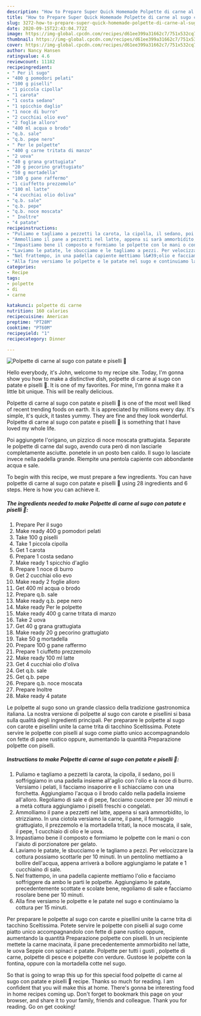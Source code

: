 ```yaml
---
description: "How to Prepare Super Quick Homemade Polpette di carne al sugo con patate e piselli 🌷"
title: "How to Prepare Super Quick Homemade Polpette di carne al sugo con patate e piselli 🌷"
slug: 3272-how-to-prepare-super-quick-homemade-polpette-di-carne-al-sugo-con-patate-e-piselli
date: 2020-09-15T22:43:04.772Z
image: https://img-global.cpcdn.com/recipes/d61ee399a31662c7/751x532cq70/polpette-di-carne-al-sugo-con-patate-e-piselli-🌷-recipe-main-photo.jpg
thumbnail: https://img-global.cpcdn.com/recipes/d61ee399a31662c7/751x532cq70/polpette-di-carne-al-sugo-con-patate-e-piselli-🌷-recipe-main-photo.jpg
cover: https://img-global.cpcdn.com/recipes/d61ee399a31662c7/751x532cq70/polpette-di-carne-al-sugo-con-patate-e-piselli-🌷-recipe-main-photo.jpg
author: Nancy Hansen
ratingvalue: 4.6
reviewcount: 11182
recipeingredient:
- " Per il sugo"
- "400 g pomodori pelati"
- "100 g piselli"
- "1 piccola cipolla"
- "1 carota"
- "1 costa sedano"
- "1 spicchio daglio"
- "1 noce di burro"
- "2 cucchiai olio evo"
- "2 foglie alloro"
- "400 ml acqua o brodo"
- "q.b. sale"
- "q.b. pepe nero"
- " Per le polpette"
- "400 g carne tritata di manzo"
- "2 uova"
- "40 g grana grattugiata"
- "20 g pecorino grattugiato"
- "50 g mortadella"
- "100 g pane raffermo"
- "1 ciuffetto prezzemolo"
- "100 ml latte"
- "4 cucchiai olio doliva"
- "q.b. sale"
- "q.b. pepe"
- "q.b. noce moscata"
- " Inoltre"
- "4 patate"
recipeinstructions:
- "Puliamo e tagliamo a pezzetti la carota, la cipolla, il sedano, poi li soffriggiamo in una padella insieme all&#39;aglio con l&#39;olio e la noce di burro. Versiamo i pelati, li facciamo insaporire e li schiacciamo con una forchetta. Aggiungiamo l&#39;acqua o il brodo caldo nella padella insieme all&#39;alloro. Regoliamo di sale e di pepe, facciamo cuocere per 30 minuti e a metà cottura aggiungiamo i piselli freschi o congelati."
- "Ammolliamo il pane a pezzetti nel latte, appena si sarà ammorbidito, lo strizziamo. In una ciotola versiamo la carne, il pane, il formaggio grattugiato, il prezzemolo e la mortadella tritati, la noce moscata, il sale, il pepe, 1 cucchiaio di olio e le uova."
- "Impastiamo bene il composto e formiamo le polpette con le mani o con l&#39;aiuto di porzionatore per gelato."
- "Laviamo le patate, le sbucciamo e le tagliamo a pezzi. Per velocizzare la cottura possiamo scottarle per 10 minuti. In un pentolino mettiamo a bollire dell&#39;acqua, appena arriverà a bollore aggiungiamo le patate e 1 cucchiaino di sale."
- "Nel frattempo, in una padella capiente mettiamo l&#39;olio e facciamo soffriggere da ambo le parti le polpette. Aggiungiamo le patate, precedentemente scottate e scolate bene, regoliamo di sale e facciamo rosolare bene per 10 minuti."
- "Alla fine versiamo le polpette e le patate nel sugo e continuiamo la cottura per 15 minuti."
categories:
- Recipe
tags:
- polpette
- di
- carne

katakunci: polpette di carne 
nutrition: 160 calories
recipecuisine: American
preptime: "PT28M"
cooktime: "PT60M"
recipeyield: "1"
recipecategory: Dinner

---
```



![Polpette di carne al sugo con patate e piselli 🌷](https://img-global.cpcdn.com/recipes/d61ee399a31662c7/751x532cq70/polpette-di-carne-al-sugo-con-patate-e-piselli-🌷-recipe-main-photo.jpg)

Hello everybody, it's John, welcome to my recipe site. Today, I'm gonna show you how to make a distinctive dish, polpette di carne al sugo con patate e piselli 🌷. It is one of my favorites. For mine, I'm gonna make it a little bit unique. This will be really delicious.

Polpette di carne al sugo con patate e piselli 🌷 is one of the most well liked of recent trending foods on earth. It is appreciated by millions every day. It's simple, it's quick, it tastes yummy. They are fine and they look wonderful. Polpette di carne al sugo con patate e piselli 🌷 is something that I have loved my whole life.

Poi aggiungete l&#39;origano, un pizzico di noce moscata grattugiata. Separate le polpette di carne dal sugo, avendo cura però di non lasciarle completamente asciutte. ponetele in un posto ben caldo. Il sugo lo lasciate invece nella padella grande. Riempite una pentola capiente con abbondante acqua e sale.


To begin with this recipe, we must prepare a few ingredients. You can have polpette di carne al sugo con patate e piselli 🌷 using 28 ingredients and 6 steps. Here is how you can achieve it.

<!--inarticleads1-->

##### The ingredients needed to make Polpette di carne al sugo con patate e piselli 🌷:

1. Prepare  Per il sugo
1. Make ready 400 g pomodori pelati
1. Take 100 g piselli
1. Take 1 piccola cipolla
1. Get 1 carota
1. Prepare 1 costa sedano
1. Make ready 1 spicchio d&#39;aglio
1. Prepare 1 noce di burro
1. Get 2 cucchiai olio evo
1. Make ready 2 foglie alloro
1. Get 400 ml acqua o brodo
1. Prepare q.b. sale
1. Make ready q.b. pepe nero
1. Make ready  Per le polpette
1. Make ready 400 g carne tritata di manzo
1. Take 2 uova
1. Get 40 g grana grattugiata
1. Make ready 20 g pecorino grattugiato
1. Take 50 g mortadella
1. Prepare 100 g pane raffermo
1. Prepare 1 ciuffetto prezzemolo
1. Make ready 100 ml latte
1. Get 4 cucchiai olio d&#39;oliva
1. Get q.b. sale
1. Get q.b. pepe
1. Prepare q.b. noce moscata
1. Prepare  Inoltre
1. Make ready 4 patate


Le polpette al sugo sono un grande classico della tradizione gastronomica italiana. La nostra versione di polpette al sugo con carote e pisellini si basa sulla qualità degli ingredienti principali. Per preparare le polpette al sugo con carote e pisellini unite la carne trita di tacchino Sceltissima. Potete servire le polpette con piselli al sugo come piatto unico accompagnandolo con fette di pane rustico oppure, aumentando la quantità Preparazione polpette con piselli. 

<!--inarticleads2-->

##### Instructions to make Polpette di carne al sugo con patate e piselli 🌷:

1. Puliamo e tagliamo a pezzetti la carota, la cipolla, il sedano, poi li soffriggiamo in una padella insieme all&#39;aglio con l&#39;olio e la noce di burro. Versiamo i pelati, li facciamo insaporire e li schiacciamo con una forchetta. Aggiungiamo l&#39;acqua o il brodo caldo nella padella insieme all&#39;alloro. Regoliamo di sale e di pepe, facciamo cuocere per 30 minuti e a metà cottura aggiungiamo i piselli freschi o congelati.
1. Ammolliamo il pane a pezzetti nel latte, appena si sarà ammorbidito, lo strizziamo. In una ciotola versiamo la carne, il pane, il formaggio grattugiato, il prezzemolo e la mortadella tritati, la noce moscata, il sale, il pepe, 1 cucchiaio di olio e le uova.
1. Impastiamo bene il composto e formiamo le polpette con le mani o con l&#39;aiuto di porzionatore per gelato.
1. Laviamo le patate, le sbucciamo e le tagliamo a pezzi. Per velocizzare la cottura possiamo scottarle per 10 minuti. In un pentolino mettiamo a bollire dell&#39;acqua, appena arriverà a bollore aggiungiamo le patate e 1 cucchiaino di sale.
1. Nel frattempo, in una padella capiente mettiamo l&#39;olio e facciamo soffriggere da ambo le parti le polpette. Aggiungiamo le patate, precedentemente scottate e scolate bene, regoliamo di sale e facciamo rosolare bene per 10 minuti.
1. Alla fine versiamo le polpette e le patate nel sugo e continuiamo la cottura per 15 minuti.


Per preparare le polpette al sugo con carote e pisellini unite la carne trita di tacchino Sceltissima. Potete servire le polpette con piselli al sugo come piatto unico accompagnandolo con fette di pane rustico oppure, aumentando la quantità Preparazione polpette con piselli. In un recipiente mettete la carne macinata, il pane precedentemente ammorbidito nel latte, le uova Seppie con spinaci e patate. Polpette per tutti i gusti , polpette di carne, polpette di pesce e polpette con verdure. Gustose le polpette con la fontina, oppure con la mortadella cotte nel sugo. 

So that is going to wrap this up for this special food polpette di carne al sugo con patate e piselli 🌷 recipe. Thanks so much for reading. I am confident that you will make this at home. There's gonna be interesting food in home recipes coming up. Don't forget to bookmark this page on your browser, and share it to your family, friends and colleague. Thank you for reading. Go on get cooking!
